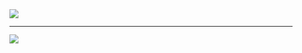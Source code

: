 <img src="https://capsule-render.vercel.app/api?type=wave&color=auto&width=500&height=300&section=header&text=KimJinhyeon&fontSize=90">
<hr>
<a href="https://www.instagram.com/hyeon._.2007/" target="_blank">
    <img src="https://img.shields.io/badge/instagram-E4405F?style=flat-square">
</a>
